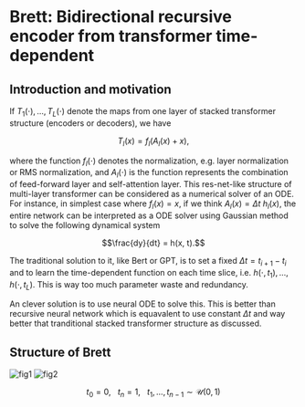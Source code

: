 # Brett: Bidirectional recursive encoder from transformer time-dependent

## Introduction and motivation
If $T_1(\cdot), ..., T_L(\cdot)$ denote the maps from one layer of stacked transformer structure (encoders or decoders), we have
```math
T_l(x) = f_l(A_l(x)+x),
```
where the function $f_l(\cdot)$ denotes the normalization, e.g. layer normalization or RMS normalization, and $A_l(\cdot)$ is the function represents the combination of feed-forward layer and self-attention layer. This res-net-like structure of multi-layer transformer can be considered as a numerical solver of an ODE. For instance, in  simplest case where $f_l(x) = x$, if we think $A_l(x) = \Delta t~h_l(x)$, the entire network can be interpreted as a ODE solver using Gaussian method to solve the following dynamical system
```math
\frac{dy}{dt} = h(x, t).
```
The traditional solution to it, like Bert or GPT, is to set a fixed $\Delta t = t_{i+1}-t_i$ and to learn the time-dependent function on each time slice, i.e. $h(\cdot, t_1), ..., h(\cdot, t_L)$. This is way too much parameter waste and redundancy.

An clever solution is to use neural ODE to solve this. This is better than recursive neural network which is equavalent to use constant $\Delta t$ and way better that tranditional stacked transformer structure as discussed.

## Structure of Brett

![fig1](https://user-images.githubusercontent.com/127647390/236728158-88d38051-3f70-4eb0-be23-8e3f89dc50d2.png#center)
![fig2](https://user-images.githubusercontent.com/127647390/236730308-4f23ada2-e0f5-4852-a16f-03d1fcfa7a09.png)

```math
t_0 = 0,~~~ t_n = 1,~~~  t_1, ..., t_{n-1} \sim \mathcal{U}(0, 1)
```
